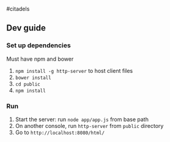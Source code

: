 #citadels

## Dev guide
### Set up dependencies
Must have npm and bower
1. `npm install -g http-server` to host client files
2. `bower install`
3. `cd public`
4. `npm install`

### Run
1. Start the server: run `node app/app.js` from base path
2. On another console, run `http-server` from `public` directory
3. Go to `http://localhost:8080/html/`